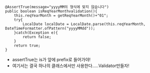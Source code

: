     @AssertTrue(message="yyyyMM의 형식에 맞지 않습니다")
    public boolean isReqYearMonthvalidation(){
        this.reqYearMonth = getReqYearMonth()+"01";
        try{
            LocalDate localDate = LocalDate.parse(this.reqYearMonth, DateTimeFormatter.ofPattern("yyyyMMdd"));
        }catch(Exception e){
            return false;
        }
        return true;
    }

- assertTrue는 is가 앞에 prefix로 들어가야!
- 여기서는 결국 하나의 클래스에서만 사용한다.....Validator만들자!
